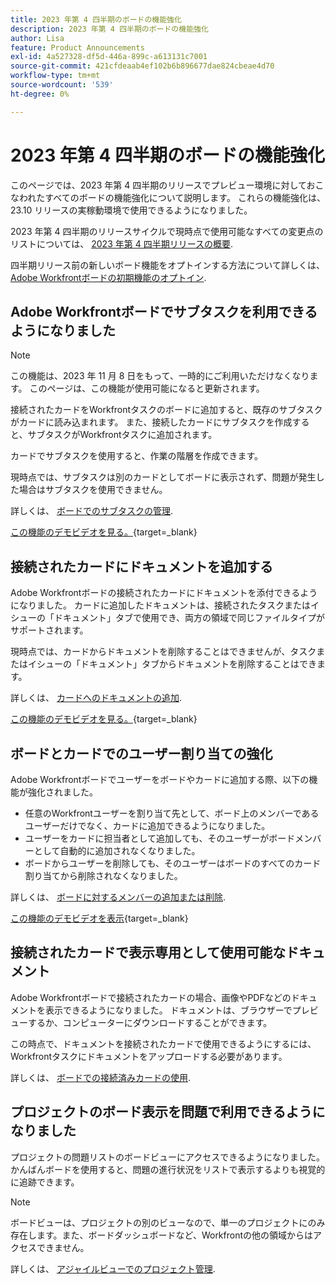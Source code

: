 ```yaml
---
title: 2023 年第 4 四半期のボードの機能強化
description: 2023 年第 4 四半期のボードの機能強化
author: Lisa
feature: Product Announcements
exl-id: 4a527328-df5d-446a-899c-a613131c7001
source-git-commit: 421cfdeaab4ef102b6b896677dae824cbeae4d70
workflow-type: tm+mt
source-wordcount: '539'
ht-degree: 0%

---
```


# 2023 年第 4 四半期のボードの機能強化

このページでは、2023 年第 4 四半期のリリースでプレビュー環境に対しておこなわれたすべてのボードの機能強化について説明します。 これらの機能強化は、23.10 リリースの実稼動環境で使用できるようになりました。

2023 年第 4 四半期のリリースサイクルで現時点で使用可能なすべての変更点のリストについては、 [2023 年第 4 四半期リリースの概要](/help/quicksilver/product-announcements/product-releases/23-q4-release-activity/23-q4-release-overview.md).

四半期リリース前の新しいボード機能をオプトインする方法について詳しくは、 [Adobe Workfrontボードの初期機能のオプトイン](/help/quicksilver/agile/get-started-with-boards/boards-early-feature-opt-in.md).

## Adobe Workfrontボードでサブタスクを利用できるようになりました

>[!NOTE]
>
>この機能は、2023 年 11 月 8 日をもって、一時的にご利用いただけなくなります。 このページは、この機能が使用可能になると更新されます。

接続されたカードをWorkfrontタスクのボードに追加すると、既存のサブタスクがカードに読み込まれます。 また、接続したカードにサブタスクを作成すると、サブタスクがWorkfrontタスクに追加されます。

カードでサブタスクを使用すると、作業の階層を作成できます。

現時点では、サブタスクは別のカードとしてボードに表示されず、問題が発生した場合はサブタスクを使用できません。

詳しくは、 [ボードでのサブタスクの管理](/help/quicksilver/agile/get-started-with-boards/manage-subtasks-on-boards.md).

[この機能のデモビデオを見る。](https://video.tv.adobe.com/v/3424860/){target=_blank}

## 接続されたカードにドキュメントを追加する

Adobe Workfrontボードの接続されたカードにドキュメントを添付できるようになりました。 カードに追加したドキュメントは、接続されたタスクまたはイシューの「ドキュメント」タブで使用でき、両方の領域で同じファイルタイプがサポートされます。

現時点では、カードからドキュメントを削除することはできませんが、タスクまたはイシューの「ドキュメント」タブからドキュメントを削除することはできます。

詳しくは、 [カードへのドキュメントの追加](/help/quicksilver/agile/get-started-with-boards/add-documents-on-cards.md).

[この機能のデモビデオを見る。](https://video.tv.adobe.com/v/3423070/){target=_blank}

## ボードとカードでのユーザー割り当ての強化

Adobe Workfrontボードでユーザーをボードやカードに追加する際、以下の機能が強化されました。

* 任意のWorkfrontユーザーを割り当て先として、ボード上のメンバーであるユーザーだけでなく、カードに追加できるようになりました。
* ユーザーをカードに担当者として追加しても、そのユーザーがボードメンバーとして自動的に追加されなくなりました。
* ボードからユーザーを削除しても、そのユーザーはボードのすべてのカード割り当てから削除されなくなりました。

詳しくは、 [ボードに対するメンバーの追加または削除](/help/quicksilver/agile/get-started-with-boards/add-members-to-board.md).

[この機能のデモビデオを表示](https://video.tv.adobe.com/v/3423222/){target=_blank}

## 接続されたカードで表示専用として使用可能なドキュメント

Adobe Workfrontボードで接続されたカードの場合、画像やPDFなどのドキュメントを表示できるようになりました。 ドキュメントは、ブラウザーでプレビューするか、コンピューターにダウンロードすることができます。

この時点で、ドキュメントを接続されたカードで使用できるようにするには、Workfrontタスクにドキュメントをアップロードする必要があります。

詳しくは、 [ボードでの接続済みカードの使用](/help/quicksilver/agile/get-started-with-boards/connected-cards.md).

## プロジェクトのボード表示を問題で利用できるようになりました

プロジェクトの問題リストのボードビューにアクセスできるようになりました。 かんばんボードを使用すると、問題の進行状況をリストで表示するよりも視覚的に追跡できます。

>[!NOTE]
>
>ボードビューは、プロジェクトの別のビューなので、単一のプロジェクトにのみ存在します。また、ボードダッシュボードなど、Workfrontの他の領域からはアクセスできません。

詳しくは、 [アジャイルビューでのプロジェクト管理](/help/quicksilver/manage-work/projects/manage-projects/manage-projects-in-agile-view.md).
